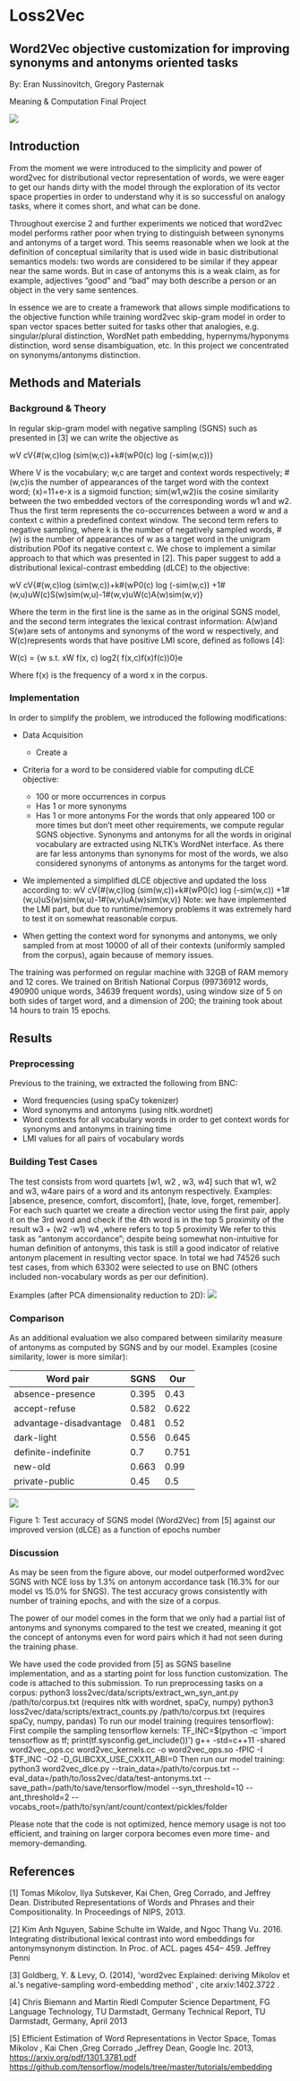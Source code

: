 # Loss2Vec

## Word2Vec objective customization for improving synonyms and antonyms oriented tasks

By: Eran Nussinovitch, Gregory Pasternak

Meaning & Computation Final Project

![](https://github.com/ednussi/3deception/blob/master/display/figure1.PNG)

## Introduction
From the moment we were introduced to the simplicity and power of word2vec for distributional vector representation of words, we were eager to get our hands dirty with the model through the exploration of its vector space properties in order to understand why it is so successful on analogy tasks, where it comes short, and what can be done.

Throughout exercise 2 and further experiments we noticed that word2vec model performs rather poor when trying to distinguish between synonyms and antonyms of a target word. This seems reasonable when we look at the definition of conceptual similarity that is used wide in basic distributional semantics models: two words are considered to be similar if they appear near the same words. But in case of antonyms this is a weak claim, as for example, adjectives “good” and “bad” may both describe a person or an object in the very same sentences.

In essence we are to create a framework that allows simple modifications to the objective function while training word2vec skip-gram model in order to span vector spaces better suited for tasks other that analogies, e.g. singular/plural distinction, WordNet path embedding, hypernyms/hyponyms distinction, word sense disambiguation, etc. In this project we concentrated on synonyms/antonyms distinction.

## Methods and Materials
### Background & Theory

In regular skip-gram model with negative sampling (SGNS) such as presented in [3] we can write the objective as

 wV cV{#(w,c)log (sim(w,c))+k#(wP0(c) log (-sim(w,c))} 

Where V is the vocabulary; w,c are target and context words respectively; #(w,c)is the number of appearances of the target word with the context word; (x)=11+e-x is a sigmoid function; sim(w1,w2)is the cosine similarity between the two embedded vectors of the corresponding words w1 and w2.
Thus the first term represents the co-occurrences between a word w and a context c within a predefined context window. The second term refers to negative sampling, where k is the number of negatively sampled words, #(w) is the number of appearances of w as a target word in the unigram distribution P0of its negative context c.
We chose to implement a similar approach to that which was presented in [2]. This paper suggest to add a distributional lexical-contrast embedding (dLCE) to the objective: 

 wV cV{#(w,c)log (sim(w,c))+k#(wP0(c) log (-sim(w,c)) 
+1#(w,u)uW(c)S(w)sim(w,u)-1#(w,v)uW(c)A(w)sim(w,v)}

Where the term in the first line is the same as in the original SGNS model, and the second term integrates the lexical contrast information: A(w)and S(w)are sets of antonyms and synonyms of the word w respectively, and W(c)represents words that have positive LMI score, defined as follows [4]:

W(c) = {w s.t. xW  f(x, c) log2( f(x,c)f(x)f(c))0}e

Where f(x) is the frequency of a word x in the corpus.

### Implementation
In order to simplify the problem, we introduced the following modifications:

* Data Acquisition
  * Create a 

* Criteria for a word to be considered viable for computing dLCE objective:
  * 100 or more occurrences in corpus
  * Has 1 or more synonyms
  * Has 1 or more antonyms
  For the words that only appeared 100 or more times but don’t meet other requirements, we compute regular SGNS objective. Synonyms and antonyms for all the words in original vocabulary are extracted using NLTK’s WordNet interface. As there are far less antonyms than synonyms for most of the words, we also considered synonyms of antonyms as antonyms for the target word.
* We implemented a simplified dLCE objective and updated the loss according to:
 wV cV{#(w,c)log (sim(w,c))+k#(wP0(c) log (-sim(w,c)) 
+1#(w,u)uS(w)sim(w,u)-1#(w,v)uA(w)sim(w,v)}
  Note: we have implemented the LMI part, but due to runtime/memory problems it was extremely hard to test it on somewhat reasonable corpus.
* When getting the context word for synonyms and antonyms, we only sampled from at most 10000 of all of their contexts (uniformly sampled from the corpus), again because of memory issues.

The training was performed on regular machine with 32GB of RAM memory and 12 cores.
We trained on British National Corpus (99736912 words, 490900 unique words, 34639 frequent words), using window size of 5 on both sides of target word, and a dimension of 200; the training took about 14 hours to train 15 epochs.

## Results
### Preprocessing
Previous to the training, we extracted the following from BNC:
* Word frequencies (using spaCy tokenizer)
* Word synonyms and antonyms (using nltk.wordnet)
* Word contexts for all vocabulary words in order to get context words for synonyms and antonyms in training time
* LMI values for all pairs of vocabulary words

### Building Test Cases
The test consists from word quartets [w1, w2 , w3, w4] such that  w1, w2  and w3, w4are pairs of a word and its antonym respectively. Examples: [absence, presence, comfort, discomfort], [hate, love, forget, remember]. For each such quartet we create a direction vector using the first pair, apply it on the 3rd word and check if the 4th word is in the top 5 proximity of the result
w3 + (w2 -w1)  w4         ,where refers to top 5 proximity 
We refer to this task as “antonym accordance”; despite being somewhat non-intuitive for human definition of antonyms, this task is still a good indicator of relative antonym placement in resulting vector space. In total we had 74526 such test cases, from which 63302 were selected to use on BNC (others included non-vocabulary words as per our definition).

Examples (after PCA dimensionality reduction to 2D):
![](https://github.com/ednussi/loss2vec/blob/master/display/Figure%200.PNG)

### Comparison
As an additional evaluation we also compared between similarity measure of antonyms as computed by SGNS and by our model. Examples (cosine similarity, lower is more similar):

| Word pair  | SGNS | Our  |
| ------------- | ------------- | ------------- |
| absence-presence  | 0.395  | 0.43 |
| accept-refuse | 0.582  | 0.622 |
| advantage-disadvantage  |  0.481  | 0.52 |
| dark-light  | 0.556  | 0.645|
| definite-indefinite  | 0.7  | 0.751 |
| new-old  | 0.663  | 0.99 |
| private-public  | 0.45  | 0.5 | 

![](https://github.com/ednussi/loss2vec/blob/master/display/Figure%201.PNG)

Figure 1: Test accuracy of SGNS model (Word2Vec) from [5] against our improved version (dLCE) as a function of epochs number

### Discussion
As may be seen from the figure above, our model outperformed word2vec SGNS with NCE loss by 1.3% on antonym accordance task (16.3% for our model vs 15.0% for SNGS).
The test accuracy grows consistently with number of training epochs, and with the size of a corpus.

The power of our model comes in the form that we only had a partial list of antonyms and synonyms compared to the test we created, meaning it got the concept of antonyms even for word pairs which it had not seen during the training phase.

We have used the code provided from [5] as SGNS baseline implementation, and as a starting point for loss function customization. The code is attached to this submission. 
To run preprocessing tasks on a corpus:
python3 loss2vec/data/scripts/extract_wn_syn_ant.py /path/to/corpus.txt (requires nltk with wordnet, spaCy, numpy)
python3 loss2vec/data/scripts/extract_counts.py /path/to/corpus.txt (requires spaCy, numpy, pandas)
To run our model training (requires tensorflow):
First compile the sampling tensorflow kernels:
TF_INC=$(python -c 'import tensorflow as tf; print(tf.sysconfig.get_include())')
g++ -std=c++11 -shared word2vec_ops.cc word2vec_kernels.cc -o word2vec_ops.so -fPIC -I $TF_INC -O2 -D_GLIBCXX_USE_CXX11_ABI=0
Then run our model training:
  python3 word2vec_dlce.py 
--train_data=/path/to/corpus.txt --eval_data=/path/to/loss2vec/data/test-antonyms.txt --save_path=/path/to/save/tensorflow/model 
--syn_threshold=10 
--ant_threshold=2 
--vocabs_root=/path/to/syn/ant/count/context/pickles/folder

Please note that the code is not optimized, hence memory usage is not too efficient, and training on larger corpora becomes even more time- and memory-demanding.

## References

[1] Tomas Mikolov, Ilya Sutskever, Kai Chen, Greg Corrado, and Jeffrey Dean. Distributed Representations of Words and Phrases and their Compositionality. In Proceedings of NIPS, 2013.

[2] Kim Anh Nguyen, Sabine Schulte im Walde, and Ngoc Thang Vu. 2016. Integrating distributional lexical contrast into word embeddings for antonymsynonym distinction. In Proc. of ACL. pages 454– 459. Jeffrey Penni

[3] Goldberg, Y. & Levy, O. (2014), 'word2vec Explained: deriving Mikolov et al.'s negative-sampling 
word-embedding method' , cite arxiv:1402.3722 .

[4] Chris Biemann and Martin Riedl Computer Science Department, FG Language Technology, TU Darmstadt, Germany Technical Report, TU Darmstadt, Germany, April 2013

[5] Efficient Estimation of Word Representations in Vector Space, Tomas Mikolov , Kai Chen ,Greg Corrado ,Jeffrey Dean, Google Inc. 2013, https://arxiv.org/pdf/1301.3781.pdf
https://github.com/tensorflow/models/tree/master/tutorials/embedding
